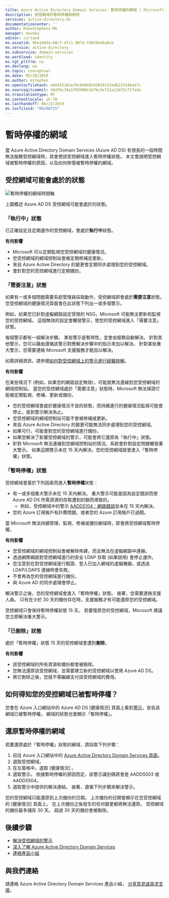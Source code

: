 ```yaml
---
title: Azure Active Directory Domain Services：暫時停權的網域 | Microsoft Docs
description: 受控網域的暫時停權與刪除
services: active-directory-ds
documentationcenter: ''
author: MikeStephens-MS
manager: daveba
editor: curtand
ms.assetid: 95e1d8da-60c7-4fc1-987d-f48fde56a8cb
ms.service: active-directory
ms.subservice: domain-services
ms.workload: identity
ms.tgt_pltfrm: na
ms.devlang: na
ms.topic: conceptual
ms.date: 05/20/2019
ms.author: mstephen
ms.openlocfilehash: a4e43518ce70c040b8243034c52e4b215548a47c
ms.sourcegitcommit: d4dfbc34a1f03488e1b7bc5e711a11b72c717ada
ms.translationtype: MT
ms.contentlocale: zh-TW
ms.lasthandoff: 06/13/2019
ms.locfileid: "66246715"
---
```

# <a name="suspended-domains"></a>暫時停權的網域
當 Azure Active Directory Domain Services (Azure AD DS) 有很長的一段時間無法服務受控網域時，其會使該受控網域進入暫時停權狀態。 本文會說明受控網域被暫時停權的原因，以及如何修復被暫時停權的網域。


## <a name="states-your-managed-domain-can-be-in"></a>受控網域可能會處於的狀態

![暫時停權的網域時間軸](media/active-directory-domain-services-suspension/suspension-timeline.PNG)

上圖概述 Azure AD DS 受控網域可能會處於的狀態。

### <a name="running-state"></a>「執行中」狀態
已正確設定且定期運作的受控網域，會處於**執行中**狀態。

**有何影響**
* Microsoft 可以定期監視您受控網域的健康情況。
* 您受控網域的網域控制站會被定期修補並更新。
* 來自 Azure Active Directory 的變更會定期同步處理到您的受控網域。
* 會針對您的受控網域進行定期備份。


### <a name="needs-attention-state"></a>「需要注意」狀態
如果有一或多個問題需要系統管理員採取動作，受控網域即會處於**需要注意**狀態。 您受控網域的健康情況頁面會在此狀態下列出一或多個警示。

例如，如果您已針對虛擬網路設定受限的 NSG，Microsoft 可能無法更新和監視您的受控網域。 這個無效的設定會觸發警示，使您的受控網域進入「需要注意」狀態。

每個警示都有一組解決步驟。 某些警示是暫時性，並會由服務自動解決。 針對其他警示，您可以藉由遵循該警示對應解決步驟中的指示來加以解決。 針對某些重大警示，您需要連絡 Microsoft 支援服務才能加以解決。

如需詳細資訊，請參閱[如何對受控網域上的警示進行疑難排解](troubleshoot-alerts.md)。

**有何影響**

在某些情況下 (例如，如果您的網路設定無效)，可能就無法連線到您受控網域的網域控制站。 當您的受控網域處於「需要注意」狀態時，Microsoft 無法保證它能被定期監視、修補、更新或備份。

* 您的受控網域會處於健康情況不良的狀態，而持續進行的健康情況監視可能會停止，直到警示解決為止。
* 您受控網域的網域控制站可能不會被修補或更新。
* 來自 Azure Active Directory 的變更可能無法同步處理到您的受控網域。
* 如果可行，可能會對您的受控網域進行備份。
* 如果您解決了影響受控網域的警示，可能會將它還原為「執行中」狀態。
* 針對 Microsoft 無法連線到您網域控制站的情況，系統會針對設定問題觸發重大警示。 如果這類警示未在 15 天內解決，您的受控網域就會進入「暫時停權」狀態。


### <a name="the-suspended-state"></a>「暫時停權」狀態
受控網域會基於下列因素而進入**暫時停權**狀態：

* 有一或多個重大警示未在 15 天內解決。 重大警示可能是因為設定錯誤而使 Azure AD DS 所需資源的存取遭到封鎖而導致的。
    * 例如，受控網域中的警示 [AADDS104：網路錯誤](alert-nsg.md)並未在 15 天內解決。
* 您的 Azure 訂用帳戶有計費問題，或者您的 Azure 訂用帳戶已過期。

當 Microsoft 無法持續管理、監視、修補或備份網域時，即會將受控網域暫時停權。

**有何影響**
* 您受控網域的網域控制站會被解除佈建，而且無法在虛擬網路中連線。
* 透過網際網路對受控網域進行的安全 LDAP 存取 (如果啟用) 會停止運作。
* 您注意到在對受控網域進行驗證、登入已加入網域的虛擬機器，或透過 LDAP/LDAPS 連線時會失敗。
* 不會再為您的受控網域進行備份。
* 與 Azure AD 的同步處理會停止。

解決警示之後，您的受控網域會進入「暫時停權」狀態。 接著，您需要連絡支援人員。
只有在少於 30 天的備份存在時，支援服務才有可能還原您的受控網域。

受控網域只會保持暫時停權狀態 15 天。 若要復原您的受控網域，Microsoft 建議您立即解決重大警示。


### <a name="deleted-state"></a>「已刪除」狀態
處於「暫時停權」狀態 15 天的受控網域會遭到**刪除**。

**有何影響**
* 該受控網域的所有資源和備份都會被刪除。
* 您無法還原該受控網域，並需要建立新的受控網域以使用 Azure AD DS。
* 將它刪除之後，您就不需繼續支付該受控網域的費用。


## <a name="how-do-you-know-if-your-managed-domain-is-suspended"></a>如何得知您的受控網域已被暫時停權？
您會在 Azure 入口網站中的 Azure AD DS [健康情況] 頁面上看到[警示](troubleshoot-alerts.md)，宣告該網域已被暫時停權。 網域的狀態也會顯示「暫時停權」。


## <a name="restore-a-suspended-domain"></a>還原暫時停權的網域
若要還原處於「暫時停權」狀態的網域，請採取下列步驟：

1. 前往 Azure 入口網站中的 [Azure Active Directory Domain Services 頁面](https://portal.azure.com/#blade/HubsExtension/Resources/resourceType/Microsoft.AAD%2FdomainServices)。
2. 選取受控網域。
3. 在左窗格中，選取 [健康情況]  。
4. 選取警示。 依據暫時停權的原因而定，該警示識別碼將會是 AADDS503 或 AADDS504。
5. 選取警示中提供的解決連結。 接著，遵循下列步驟來解決警示。

您的受控網域只能還原到上次備份的日期。 上次備份的日期會顯示在您受控網域的 [健康情況] 頁面上。 在上次備份之後發生的任何變更都將無法還原。 受控網域的備份最多儲存 30 天。 超過 30 天的備份會被刪除。


## <a name="next-steps"></a>後續步驟
- [解決受控網域的警示](troubleshoot-alerts.md)
- [深入了解 Azure Active Directory Domain Services](overview.md)
- [連絡產品小組](contact-us.md)

## <a name="contact-us"></a>與我們連絡
請連絡 Azure Active Directory Domain Services 產品小組， [分享意見或尋求支援](contact-us.md)。
